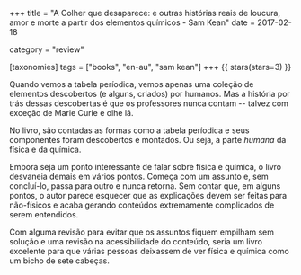 +++
title = "A Colher que desaparece: e outras histórias reais de loucura, amor e morte a partir dos elementos químicos - Sam Kean"
date = 2017-02-18

category = "review"

[taxonomies]
tags = ["books", "en-au", "sam kean"]
+++
{{ stars(stars=3) }}

Quando vemos a tabela períodica, vemos apenas uma coleção de elementos descobertos (e alguns, criados) por humanos. Mas a história por trás dessas descobertas é que os professores nunca contam -- talvez com exceção de Marie Curie e olhe lá.

No livro, são contadas as formas como a tabela períodica e seus componentes foram descobertos e montados. Ou seja, a parte *humana* da física e da química.

Embora seja um ponto interessante de falar sobre física e química, o livro desvaneia demais em vários pontos. Começa com um assunto e, sem concluí-lo, passa para outro e nunca retorna. Sem contar que, em alguns pontos, o autor parece esquecer que as explicações devem ser feitas para não-físicos e acaba gerando conteúdos extremamente complicados de serem entendidos.

Com alguma revisão para evitar que os assuntos fiquem empilham sem solução e uma revisão na acessibilidade do conteúdo, seria um livro excelente para que várias pessoas deixassem de ver física e química como um bicho de sete cabeças.